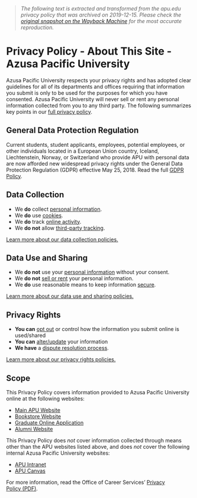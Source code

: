 > *The following text is extracted and transformed from the apu.edu privacy policy that was archived on 2019-12-15. Please check the [original snapshot on the Wayback Machine](https://web.archive.org/web/20191215054114id_/https%3A//www.apu.edu/about/site/privacy) for the most accurate reproduction.*

# Privacy Policy - About This Site - Azusa Pacific University

Azusa Pacific University respects your privacy rights and has adopted clear guidelines for all of its departments and offices requiring that information you submit is only to be used for the purposes for which you have consented. Azusa Pacific University will never sell or rent any personal information collected from you to any third party. The following summarizes key points in our [full privacy policy](https://web.archive.org/about/site/privacy/full/).

## General Data Protection Regulation

Current students, student applicants, employees, potential employees, or other individuals located in a European Union country, Iceland, Liechtenstein, Norway, or Switzerland who provide APU with personal data are now afforded new widespread privacy rights under the General Data Protection Regulation (GDPR) effective May 25, 2018. Read the full [GDPR Policy](https://web.archive.org/about/site/privacy/full/#generaldataprotectionregulation).

## Data Collection

  * We **do** collect [personal information](https://web.archive.org/about/site/privacy/glossary/#personalinfo).
  * We **do** use [cookies](https://web.archive.org/about/site/privacy/glossary/#cookies).
  * We **do** track [online activity](https://web.archive.org/about/site/privacy/glossary/#onlineactivity).
  * We **do not** allow [third-party tracking](https://web.archive.org/about/site/privacy/glossary/#thirdparty).



[Learn more about our data collection policies.](https://web.archive.org/about/site/privacy/full/#howdoesazusapacificuniversitycollectandusemypersonalinformation)

## Data Use and Sharing

  * We **do not** use your [personal information](https://web.archive.org/about/site/privacy/glossary/#personalinfo) without your consent.
  * We **do not** [sell or rent](https://web.archive.org/about/site/privacy/glossary/#sharing) your personal information.
  * We **do** use reasonable means to keep information [secure](https://web.archive.org/about/site/privacy/glossary/#security).



[Learn more about our data use and sharing policies.](https://web.archive.org/about/site/privacy/full/#doesazusapacificuniversityusepersonalinformation)

## Privacy Rights

  * **You can** [opt out](https://web.archive.org/about/site/privacy/glossary/#limitusage) or control how the information you submit online is used/shared
  * **You can** [alter/update](https://web.archive.org/about/site/privacy/full/#canialterupdatemyinformation) your information
  * **We have** a [dispute resolution process](https://web.archive.org/about/site/privacy/glossary/#disputeresolution).



[Learn more about our privacy rights policies.](https://web.archive.org/about/site/privacy/full/#doihavechoicesregardinghowmyinformationisused)

## Scope

This Privacy Policy covers information provided to Azusa Pacific University online at the following websites: 

  * [Main APU Website](https://web.archive.org/)
  * [Bookstore Website](http://www.bookstore.apu.edu/)
  * [Graduate Online Application](https://web.archive.org/graduateprofessionalcenter/apply/)
  * [Alumni Website](https://web.archive.org/alumni/)



This Privacy Policy does _not_ cover information collected through means other than the APU websites listed above, and does _not_ cover the following internal Azusa Pacific University websites:

  * [APU Intranet](https://home.apu.edu/)
  * [APU Canvas](https://canvas.apu.edu/)



For more information, read the Office of Career Services’ [Privacy Policy (PDF)](https://www.apu.edu/live_data/files/157/privacy_policy.pdf).
